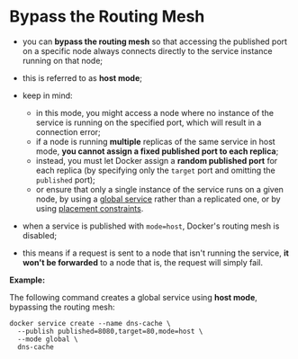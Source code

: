 # Bypass the Routing Mesh

- you can **bypass the routing mesh** so that accessing the published port on a specific node always connects directly to the service instance running on that node;
- this is referred to as **host mode**;
- keep in mind:
  - in this mode, you might access a node where no instance of the service is running on the specified port, which will result in a connection error;
  - if a node is running **multiple** replicas of the same service in host mode, **you cannot assign a fixed published port to each replica**;
  - instead, you must let Docker assign a **random published port** for each replica (by specifying only the `target` port and omitting the `published` port);
  - or ensure that only a single instance of the service runs on a given node, by using a [global service]() rather than a replicated one, or by using [placement constraints](). <!-- todo: link to global service --> <!-- todo: link to constraints chapter --> 


- when a service is published with `mode=host`, Docker's routing mesh is disabled;
- this means if a request is sent to a node that isn't running the service, **it won't be forwarded** to a node that is, the request will simply fail.


**Example:**

The following command creates a global service using **host mode**, bypassing the routing mesh:

```commandline
docker service create --name dns-cache \
  --publish published=8080,target=80,mode=host \
  --mode global \
  dns-cache
```
